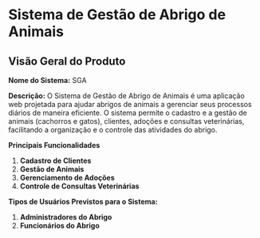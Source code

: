 # Sistema de Gestão de Abrigo de Animais

## Visão Geral do Produto

**Nome do Sistema:** SGA

**Descrição:**
O Sistema de Gestão de Abrigo de Animais é uma aplicação web projetada para ajudar abrigos de animais a gerenciar seus processos diários de maneira eficiente. O sistema permite o cadastro e a gestão de animais (cachorros e gatos), clientes, adoções e consultas veterinárias, facilitando a organização e o controle das atividades do abrigo.

**Principais Funcionalidades**
1. **Cadastro de Clientes**   
2. **Gestão de Animais**
3. **Gerenciamento de Adoções**
4. **Controle de Consultas Veterinárias**
   
**Tipos de Usuários Previstos para o Sistema:**
1. **Administradores do Abrigo**
2. **Funcionários do Abrigo**
   

